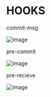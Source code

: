 # HOOKS
commit-msg 

![image](https://user-images.githubusercontent.com/46585271/152109864-515fd210-a35f-4ff0-bf5c-7567ce95d617.png)

pre-commit

![image](https://user-images.githubusercontent.com/46585271/152109879-f4192d3b-de94-4a8b-823e-b8c83e19ebc6.png)

pre-recieve

![image](https://user-images.githubusercontent.com/46585271/152110358-9cc7ffe4-375b-4afb-b08c-e76c4b016691.png)
